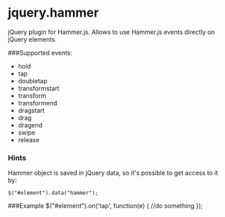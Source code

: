 jquery.hammer
=============

jQuery plugin for Hammer.js. Allows to use Hammer.js events directly on jQuery elements.

###Supported events:
- hold
- tap
- doubletap
- transformstart
- transform
- transformend
- dragstart
- drag
- dragend
- swipe
- release

### Hints
Hammer object is saved in jQuery data, so it's possible to get access to it by:

    $("#element").data("hammer");

###Example
    $("#element").on('tap', function(e) {
        //do something
    });
     
